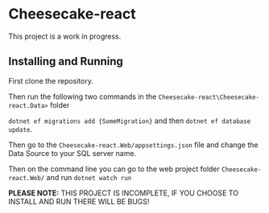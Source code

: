 # Cheesecake-react
This project is a work in progress.

## Installing and Running

First clone the repository.

Then run the following two commands in the `Cheesecake-react\Cheesecake-react.Data>` folder
 
 `dotnet ef migrations add {SomeMigration}`
and then `dotnet ef database update`.

Then go to the `Cheesecake-react.Web/appsettings.json` file
and change the Data Source to your SQL server name.

Then on the command line you can go to the web project folder `Cheesecake-react.Web/`
and run `dotnet watch run` 

**PLEASE NOTE:** THIS PROJECT IS INCOMPLETE, IF YOU CHOOSE TO INSTALL AND RUN THERE WILL BE BUGS!
